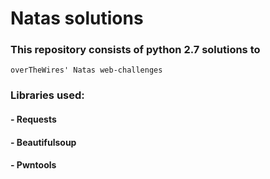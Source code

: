 # Natas solutions
### This repository consists of python 2.7 solutions to
    overTheWires' Natas web-challenges
### 
### 

### Libraries used:
#### - Requests
#### - Beautifulsoup
#### - Pwntools